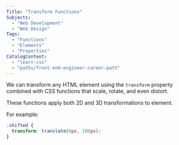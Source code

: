 ```yaml
---
Title: "Transform Functions"
Subjects:
  - "Web Development"
  - "Web Design"
Tags: 
  - "Functions"
  - "Elements"
  - "Properties"
CatalogContent:
  - "learn-css"
  - "paths/front-end-engineer-career-path"
---
```


We can transform any HTML element using the `transform` property combined with CSS functions that scale, rotate, and even distort. 

These functions apply both 2D and 3D transformations to element.

For example:

```css
.shifted {
  transform: translate(0px, 100px);
}
```
